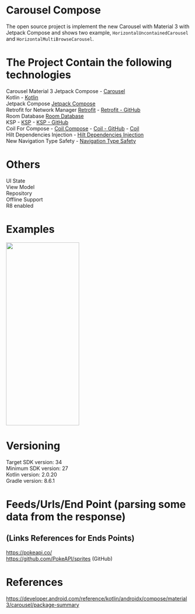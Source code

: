 # Carousel Compose
The open source project is implement the new Carousel with Material 3 with Jetpack Compose and shows two example, `HorizontalUncontainedCarousel` and `HorizontalMultiBrowseCarousel`.

# The Project Contain the following technologies
Carousel Material 3 Jetpack Compose - [Carousel](https://developer.android.com/reference/kotlin/androidx/compose/material3/carousel/package-summary) <br />
Kotlin - [Kotlin](https://kotlinlang.org/docs/getting-started.html) <br />
Jetpack Compose [Jetpack Compose](https://developer.android.com/develop/ui/compose) <br />
Retrofit for Network Manager [Retrofit](https://square.github.io/retrofit/) - [Retrofit - GitHub](https://github.com/square/retrofit) <br />
Room Database [Room Database](https://developer.android.com/training/data-storage/room) <br />
KSP - [KSP](https://developer.android.com/build/migrate-to-ksp) - [KSP - GitHub](https://github.com/google/ksp) <br />
Coil For Compose - [Coil Compose](https://coil-kt.github.io/coil/compose/) - [Coil - GitHub](https://coil-kt.github.io/coil/) - [Coil](https://github.com/coil-kt/coil) <br />
Hilt Dependencies Injection - [Hilt Dependencies Injection](https://developer.android.com/training/dependency-injection/hilt-android) <br />
New Navigation Type Safety - [Navigation Type Safety](https://medium.com/androiddevelopers/navigation-compose-meet-type-safety-e081fb3cf2f8) <br />

# Others
UI State <br />
View Model <br />
Repository <br />
Offline Support <br />
R8 enabled <br />

# Examples
<p align="left">
  <a title="simulator_image"><img src="examples/example_gif.gif" height="500" width="200"></a>
</p>

# Versioning
Target SDK version: 34 <br />
Minimum SDK version: 27 <br />
Kotlin version: 2.0.20 <br />
Gradle version: 8.6.1 <br />

# Feeds/Urls/End Point (parsing some data from the response)
## (Links References for Ends Points)
https://pokeapi.co/ <br />
https://github.com/PokeAPI/sprites (GitHub) <br />

# References
https://developer.android.com/reference/kotlin/androidx/compose/material3/carousel/package-summary